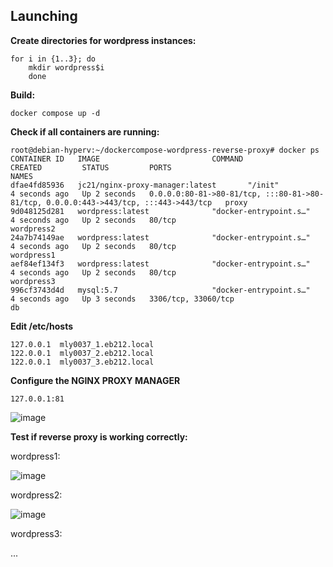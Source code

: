 
Launching
---------
**Create directories for wordpress instances:**
	
 	for i in {1..3}; do
  		mkdir wordpress$i
    	done

**Build:**

    docker compose up -d

**Check if all containers are running:** 

	root@debian-hyperv:~/dockercompose-wordpress-reverse-proxy# docker ps
	CONTAINER ID   IMAGE              		     COMMAND                  CREATED         STATUS         PORTS                               						    NAMES
	dfae4fd85936   jc21/nginx-proxy-manager:latest       "/init"                  4 seconds ago   Up 2 seconds   0.0.0.0:80-81->80-81/tcp, :::80-81->80-81/tcp, 0.0.0.0:443->443/tcp, :::443->443/tcp   proxy
	9d048125d281   wordpress:latest   		     "docker-entrypoint.s…"   4 seconds ago   Up 2 seconds   80/tcp                              						    wordpress2
	24a7b74149ae   wordpress:latest   		     "docker-entrypoint.s…"   4 seconds ago   Up 2 seconds   80/tcp                              						    wordpress1
	aef84ef134f3   wordpress:latest   		     "docker-entrypoint.s…"   4 seconds ago   Up 2 seconds   80/tcp                              						    wordpress3
	996cf3743d4d   mysql:5.7          		     "docker-entrypoint.s…"   4 seconds ago   Up 3 seconds   3306/tcp, 33060/tcp                 						    db

**Edit /etc/hosts**

	127.0.0.1  mly0037_1.eb212.local
	122.0.0.1  mly0037_2.eb212.local
	122.0.0.1  mly0037_3.eb212.local

**Configure the NGINX PROXY MANAGER**
	
 	127.0.0.1:81

  ![image](https://github.com/user-attachments/assets/a797c936-a779-4d44-9b8b-b87c94bee0e1)


**Test if reverse proxy is working correctly:**

wordpress1:

![image](https://github.com/user-attachments/assets/8077a19f-6291-4494-af6d-4d69106b1531)

wordpress2:
 
![image](https://github.com/user-attachments/assets/b1ba8888-01b8-4110-aa06-c946411bd4f3)


wordpress3:

...
